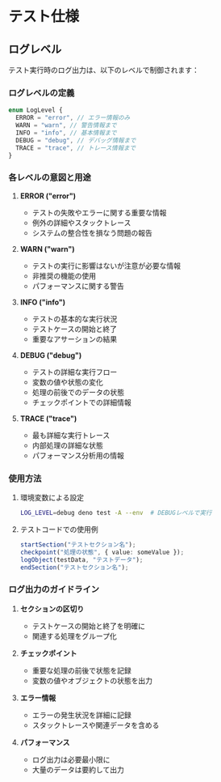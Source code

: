 # テスト仕様

## ログレベル

テスト実行時のログ出力は、以下のレベルで制御されます：

### ログレベルの定義

```typescript
enum LogLevel {
  ERROR = "error", // エラー情報のみ
  WARN = "warn", // 警告情報まで
  INFO = "info", // 基本情報まで
  DEBUG = "debug", // デバッグ情報まで
  TRACE = "trace", // トレース情報まで
}
```

### 各レベルの意図と用途

1. **ERROR ("error")**
   - テストの失敗やエラーに関する重要な情報
   - 例外の詳細やスタックトレース
   - システムの整合性を損なう問題の報告

2. **WARN ("warn")**
   - テストの実行に影響はないが注意が必要な情報
   - 非推奨の機能の使用
   - パフォーマンスに関する警告

3. **INFO ("info")**
   - テストの基本的な実行状況
   - テストケースの開始と終了
   - 重要なアサーションの結果

4. **DEBUG ("debug")**
   - テストの詳細な実行フロー
   - 変数の値や状態の変化
   - 処理の前後でのデータの状態
   - チェックポイントでの詳細情報

5. **TRACE ("trace")**
   - 最も詳細な実行トレース
   - 内部処理の詳細な状態
   - パフォーマンス分析用の情報

### 使用方法

1. 環境変数による設定
   ```bash
   LOG_LEVEL=debug deno test -A --env  # DEBUGレベルで実行
   ```

2. テストコードでの使用例
   ```typescript
   startSection("テストセクション名");
   checkpoint("処理の状態", { value: someValue });
   logObject(testData, "テストデータ");
   endSection("テストセクション名");
   ```

### ログ出力のガイドライン

1. **セクションの区切り**
   - テストケースの開始と終了を明確に
   - 関連する処理をグループ化

2. **チェックポイント**
   - 重要な処理の前後で状態を記録
   - 変数の値やオブジェクトの状態を出力

3. **エラー情報**
   - エラーの発生状況を詳細に記録
   - スタックトレースや関連データを含める

4. **パフォーマンス**
   - ログ出力は必要最小限に
   - 大量のデータは要約して出力

